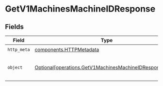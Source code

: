 # GetV1MachinesMachineIDResponse


## Fields

| Field                                                                                                                    | Type                                                                                                                     | Required                                                                                                                 | Description                                                                                                              |
| ------------------------------------------------------------------------------------------------------------------------ | ------------------------------------------------------------------------------------------------------------------------ | ------------------------------------------------------------------------------------------------------------------------ | ------------------------------------------------------------------------------------------------------------------------ |
| `http_meta`                                                                                                              | [components.HTTPMetadata](../../models/components/httpmetadata.md)                                                       | :heavy_check_mark:                                                                                                       | N/A                                                                                                                      |
| `object`                                                                                                                 | [Optional[operations.GetV1MachinesMachineIDResponseBody]](../../models/operations/getv1machinesmachineidresponsebody.md) | :heavy_minus_sign:                                                                                                       | Specific machine retrieved successfully                                                                                  |